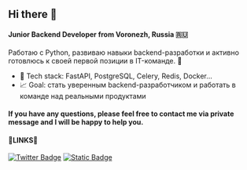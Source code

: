 ## Hi there 👋


#### Junior Backend Developer from Voronezh, Russia 🇷🇺 <br>
Работаю с Python, развиваю навыки backend-разработки и активно готовлюсь к своей первой позиции в IT-команде. 🚀 <br>

- 🧰 Tech stack: FastAPI, PostgreSQL, Celery, Redis, Docker...
- 📈 Goal: стать уверенным backend-разработчиком и работать в команде над реальными продуктами

<h4>If you have any questions, please feel free to contact me via private message and I  will be happy to help you.</h4>
            <h4>🔽LINKS🔽</h4>
            <a href="https://x.com/daniillamonov" target="blank"><img src="https://img.shields.io/badge/Twitter-blue?style=for-the-badge&logo=twitter&logoColor=white" alt="Twitter Badge"/></a>
            <a href='https://t.me/lamonovdanil' target="_blank"><img alt="Static Badge"
                    src="https://img.shields.io/badge/Telegram-white?style=flat&logo=telegram&logoColor=white&color=%233c9bd5"></a>
